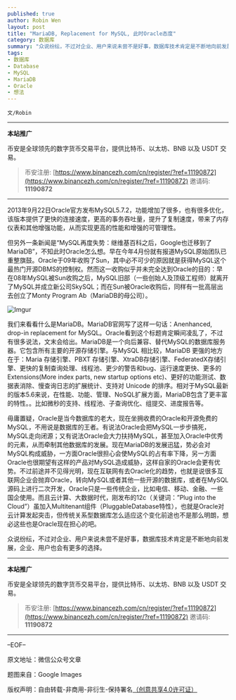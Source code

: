 ```yaml
---
published: true
author: Robin Wen
layout: post
title: "MariaDB, Replacement for MySQL, 此时Oracle态度"
category: 数据库
summary: "众说纷纭，不过对企业、用户来说未尝不是好事，数据库技术肯定是不断地向前发展，企业、用户也会有更多的选择。"
tags:
- 数据库
- Database
- MySQL
- MariaDB
- Oracle
- 想法
---
```


`文/Robin`

***

**本站推广**

币安是全球领先的数字货币交易平台，提供比特币、以太坊、BNB 以及 USDT 交易。

> 币安注册: [https://www.binancezh.com/cn/register/?ref=11190872](https://www.binancezh.com/cn/register/?ref=11190872)
> 邀请码: **11190872**

***

2013年9月22日Oracle官方发布MySQL5.7.2，功能增加了很多，也有很多优化，该版本提供了更快的连接速度，更高的事务吞吐量，提升了复制速度，带来了内存仪表和其他增强功能，从而实现更高的性能和增强的可管理性。

但另外一条新闻是“MySQL再度失势：继维基百科之后，Google也迁移到了MariaDB”，不知此时Oracle怎么想。早在今年4月份就有报道MySQL原始团队已重整旗鼓。Oracle于09年收购了Sun，其中必不可少的原因就是获得MySQL这个最热门开源DBMS的控制权。然而这一收购似乎并未完全达到Oracle的目的：早在08年MySQL被Sun收购之后，MySQL旧部（一些创始人及顶级工程师）就离开了MySQL并成立新公司SkySQL；而在Sun被Oracle收购后，同样有一批高层出去创立了Monty Program Ab（MariaDB的母公司）。

![Imgur](https://cdn.dbarobin.com/WiY6p7L.png)

我们来看看什么是MariaDB。MariaDB官网写了这样一句话：Anenhanced, drop-in replacement for MySQL。Oracle看到这个标题肯定瞬间凌乱了，不过有很多说法，文末会给出。MariaDB是一个向后兼容、替代MySQL的数据库服务器。它包含所有主要的开源存储引擎。与MySQL 相比较，MariaDB 更强的地方在于：Maria 存储引擎、PBXT 存储引擎、XtraDB存储引擎、FederatedX存储引擎、更快的复制查询处理、线程池、更少的警告和bug、运行速度更快、更多的 Extensions(More index parts, new startup options etc)、更好的功能测试、数据表消除、慢查询日志的扩展统计、支持对 Unicode 的排序。相对于MySQL最新的版本5.6来说，在性能、功能、管理、NoSQL扩展方面，MariaDB包含了更丰富的特性。。比如微秒的支持、线程池、子查询优化、组提交、进度报告等。

毋庸置疑，Oracle是当今数据库的老大，现在坐拥收费的Oracle和开源免费的MySQL，不用说是数据库的王者。有说法Oracle会把MySQL一步步搞死，MySQL走向闭源；又有说法Oracle会大力扶持MySQL，甚至加入Oracle中优秀的元素，从而牵制其他数据库的发展。现在MariaDB的发展迅猛，势必会对MySQL构成威胁，一方面Oracle很担心会使MySQL的占有率下降，另一方面Oracle也很期望有这样的产品对MySQL造成威胁，这样自家的Oracle会更有优势。不过前途并不见得光明，现在互联网有去Oracle化的趋势，也就是说很多互联网企业会抛弃Oracle，转向MySQL或者其他一些开源的数据库，或者在MySQL源码上进行二次开发，Oracle只是一些传统企业，比如电信、移动、金融、一些国企使用。而且云计算、大数据时代，刚发布的12c（关键词：”Plug into the Cloud”）虽加入Multitenant组件（PluggableDatabase特性），也就是Oracle对云计算发起突击，但传统关系型数据库怎么适应这个变化前途也不是那么明朗，想必这些也是Oracle现在担心的吧。

众说纷纭，不过对企业、用户来说未尝不是好事，数据库技术肯定是不断地向前发展，企业、用户也会有更多的选择。

***

**本站推广**

币安是全球领先的数字货币交易平台，提供比特币、以太坊、BNB 以及 USDT 交易。

> 币安注册: [https://www.binancezh.com/cn/register/?ref=11190872](https://www.binancezh.com/cn/register/?ref=11190872)
> 邀请码: **11190872**

***

–EOF–

原文地址：微信公众号文章

题图来自：Google Images

版权声明：自由转载-非商用-非衍生-保持署名<a href="http://creativecommons.org/licenses/by-nc-nd/4.0/deed.zh" target="_blank">（创意共享4.0许可证）</a>
